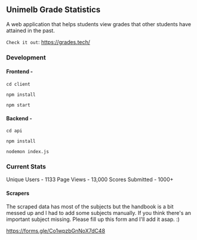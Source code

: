 ## Unimelb Grade Statistics

A web application that helps students view grades that other students have attained in the past.

`Check it out`: https://grades.tech/

### Development

#### Frontend -

```
cd client
```

```
npm install
```

```
npm start
```

#### Backend -

```
cd api
```

```
npm install
```

```
nodemon index.js
```

### Current Stats

Unique Users - 1133
Page Views - 13,000
Scores Submitted - 1000+

#### Scrapers

The scraped data has most of the subjects but the handbook is a bit messed up and I had to add some subjects manually. If you think there's an important subject missing. Please fill up this form and I'll add it asap. :)

https://forms.gle/Co1wpzbGnNoX7dC48

